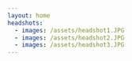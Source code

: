 ```yaml
---
layout: home
headshots:
  - images: /assets/headshot1.JPG
  - images: /assets/headshot2.JPG
  - images: /assets/headshot3.JPG
---
```


